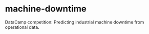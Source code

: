 # machine-downtime
DataCamp competition: Predicting industrial machine downtime from operational data.
